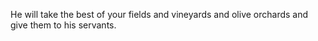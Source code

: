 He will take the best of your fields and vineyards and olive orchards and give them to his servants.
